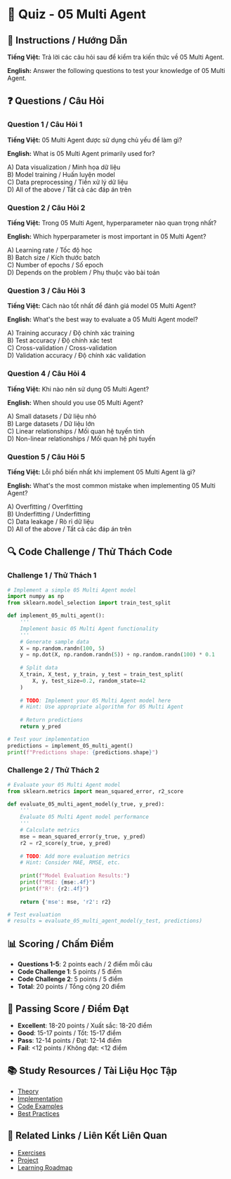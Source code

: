 # 🧠 Quiz - 05 Multi Agent

## 📝 Instructions / Hướng Dẫn

**Tiếng Việt:** Trả lời các câu hỏi sau để kiểm tra kiến thức về 05 Multi Agent.

**English:** Answer the following questions to test your knowledge of 05 Multi Agent.

## ❓ Questions / Câu Hỏi

### Question 1 / Câu Hỏi 1
**Tiếng Việt:** 05 Multi Agent được sử dụng chủ yếu để làm gì?

**English:** What is 05 Multi Agent primarily used for?

A) Data visualization / Minh họa dữ liệu  
B) Model training / Huấn luyện model  
C) Data preprocessing / Tiền xử lý dữ liệu  
D) All of the above / Tất cả các đáp án trên

### Question 2 / Câu Hỏi 2
**Tiếng Việt:** Trong 05 Multi Agent, hyperparameter nào quan trọng nhất?

**English:** Which hyperparameter is most important in 05 Multi Agent?

A) Learning rate / Tốc độ học  
B) Batch size / Kích thước batch  
C) Number of epochs / Số epoch  
D) Depends on the problem / Phụ thuộc vào bài toán

### Question 3 / Câu Hỏi 3
**Tiếng Việt:** Cách nào tốt nhất để đánh giá model 05 Multi Agent?

**English:** What's the best way to evaluate a 05 Multi Agent model?

A) Training accuracy / Độ chính xác training  
B) Test accuracy / Độ chính xác test  
C) Cross-validation / Cross-validation  
D) Validation accuracy / Độ chính xác validation

### Question 4 / Câu Hỏi 4
**Tiếng Việt:** Khi nào nên sử dụng 05 Multi Agent?

**English:** When should you use 05 Multi Agent?

A) Small datasets / Dữ liệu nhỏ  
B) Large datasets / Dữ liệu lớn  
C) Linear relationships / Mối quan hệ tuyến tính  
D) Non-linear relationships / Mối quan hệ phi tuyến

### Question 5 / Câu Hỏi 5
**Tiếng Việt:** Lỗi phổ biến nhất khi implement 05 Multi Agent là gì?

**English:** What's the most common mistake when implementing 05 Multi Agent?

A) Overfitting / Overfitting  
B) Underfitting / Underfitting  
C) Data leakage / Rò rỉ dữ liệu  
D) All of the above / Tất cả các đáp án trên

## 🔍 Code Challenge / Thử Thách Code

### Challenge 1 / Thử Thách 1
```python
# Implement a simple 05 Multi Agent model
import numpy as np
from sklearn.model_selection import train_test_split

def implement_05_multi_agent():
    '''
    Implement basic 05 Multi Agent functionality
    '''
    # Generate sample data
    X = np.random.randn(100, 5)
    y = np.dot(X, np.random.randn(5)) + np.random.randn(100) * 0.1
    
    # Split data
    X_train, X_test, y_train, y_test = train_test_split(
        X, y, test_size=0.2, random_state=42
    )
    
    # TODO: Implement your 05 Multi Agent model here
    # Hint: Use appropriate algorithm for 05 Multi Agent
    
    # Return predictions
    return y_pred

# Test your implementation
predictions = implement_05_multi_agent()
print(f"Predictions shape: {predictions.shape}")
```

### Challenge 2 / Thử Thách 2
```python
# Evaluate your 05 Multi Agent model
from sklearn.metrics import mean_squared_error, r2_score

def evaluate_05_multi_agent_model(y_true, y_pred):
    '''
    Evaluate 05 Multi Agent model performance
    '''
    # Calculate metrics
    mse = mean_squared_error(y_true, y_pred)
    r2 = r2_score(y_true, y_pred)
    
    # TODO: Add more evaluation metrics
    # Hint: Consider MAE, RMSE, etc.
    
    print(f"Model Evaluation Results:")
    print(f"MSE: {mse:.4f}")
    print(f"R²: {r2:.4f}")
    
    return {'mse': mse, 'r2': r2}

# Test evaluation
# results = evaluate_05_multi_agent_model(y_test, predictions)
```

## 📊 Scoring / Chấm Điểm

- **Questions 1-5**: 2 points each / 2 điểm mỗi câu
- **Code Challenge 1**: 5 points / 5 điểm
- **Code Challenge 2**: 5 points / 5 điểm
- **Total**: 20 points / Tổng cộng 20 điểm

## 🎯 Passing Score / Điểm Đạt

- **Excellent**: 18-20 points / Xuất sắc: 18-20 điểm
- **Good**: 15-17 points / Tốt: 15-17 điểm  
- **Pass**: 12-14 points / Đạt: 12-14 điểm
- **Fail**: <12 points / Không đạt: <12 điểm

## 📚 Study Resources / Tài Liệu Học Tập

- [Theory](./THEORY_05_multi_agent.md)
- [Implementation](./IMPLEMENTATION_05_multi_agent.md)
- [Code Examples](./CODE_EXAMPLES_05_multi_agent.md)
- [Best Practices](./BEST_PRACTICES_05_multi_agent.md)

## 🔗 Related Links / Liên Kết Liên Quan

- [Exercises](./EXERCISES_05_multi_agent.md)
- [Project](./PROJECT_05_multi_agent.md)
- [Learning Roadmap](./LEARNING_ROADMAP_05_multi_agent.md)
